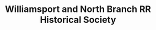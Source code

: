 ---
layout: repo
title: "Williamsport and North Branch RR Historical Society"
id: 14538
permalink: repos/14538/
---